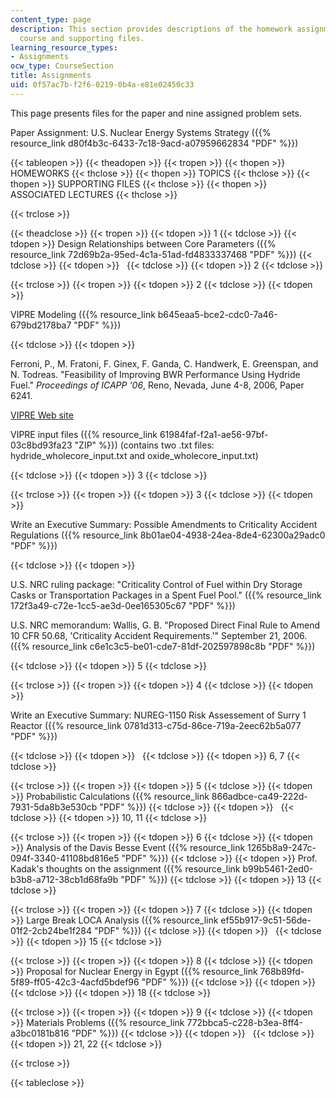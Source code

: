 ```yaml
---
content_type: page
description: This section provides descriptions of the homework assignments for the
  course and supporting files.
learning_resource_types:
- Assignments
ocw_type: CourseSection
title: Assignments
uid: 0f57ac7b-f2f6-0219-0b4a-e81e02450c33
---
```


This page presents files for the paper and nine assigned problem sets.

Paper Assignment: U.S. Nuclear Energy Systems Strategy ({{% resource_link d80f4b3c-6433-7c18-9acd-a07959662834 "PDF" %}})

{{< tableopen >}}
{{< theadopen >}}
{{< tropen >}}
{{< thopen >}}
HOMEWORKS
{{< thclose >}}
{{< thopen >}}
TOPICS
{{< thclose >}}
{{< thopen >}}
SUPPORTING FILES
{{< thclose >}}
{{< thopen >}}
ASSOCIATED LECTURES
{{< thclose >}}

{{< trclose >}}

{{< theadclose >}}
{{< tropen >}}
{{< tdopen >}}
1
{{< tdclose >}}
{{< tdopen >}}
Design Relationships between Core Parameters ({{% resource_link 72d69b2a-95ed-4c1a-51ad-fd4833337468 "PDF" %}})
{{< tdclose >}}
{{< tdopen >}}
 
{{< tdclose >}}
{{< tdopen >}}
2
{{< tdclose >}}

{{< trclose >}}
{{< tropen >}}
{{< tdopen >}}
2
{{< tdclose >}}
{{< tdopen >}}


VIPRE Modeling ({{% resource_link b645eaa5-bce2-cdc0-7a46-679bd2178ba7 "PDF" %}})


{{< tdclose >}}
{{< tdopen >}}


Ferroni, P., M. Fratoni, F. Ginex, F. Ganda, C. Handwerk, E. Greenspan, and N. Todreas. "Feasibility of Improving BWR Performance Using Hydride Fuel." _Proceedings of ICAPP '06_, Reno, Nevada, June 4-8, 2006, Paper 6241.

[VIPRE Web site](http://www.csai.com/vipre/index.html)

VIPRE input files ({{% resource_link 61984faf-f2a1-ae56-97bf-03c8bd93fa23 "ZIP" %}}) (contains two .txt files: hydride\_wholecore\_input.txt and oxide\_wholecore\_input.txt)


{{< tdclose >}}
{{< tdopen >}}
3
{{< tdclose >}}

{{< trclose >}}
{{< tropen >}}
{{< tdopen >}}
3
{{< tdclose >}}
{{< tdopen >}}


Write an Executive Summary: Possible Amendments to Criticality Accident Regulations ({{% resource_link 8b01ae04-4938-24ea-8de4-62300a29adc0 "PDF" %}})


{{< tdclose >}}
{{< tdopen >}}


U.S. NRC ruling package: "Criticality Control of Fuel within Dry Storage Casks or Transportation Packages in a Spent Fuel Pool." ({{% resource_link 172f3a49-c72e-1cc5-ae3d-0ee165305c67 "PDF" %}})

U.S. NRC memorandum: Wallis, G. B. "Proposed Direct Final Rule to Amend 10 CFR 50.68, 'Criticality Accident Requirements.'" September 21, 2006. ({{% resource_link c6e1c3c5-be01-cde7-81df-202597898c8b "PDF" %}})


{{< tdclose >}}
{{< tdopen >}}
5
{{< tdclose >}}

{{< trclose >}}
{{< tropen >}}
{{< tdopen >}}
4
{{< tdclose >}}
{{< tdopen >}}


Write an Executive Summary: NUREG-1150 Risk Assessement of Surry 1 Reactor ({{% resource_link 0781d313-c75d-86ce-719a-2eec62b5a077 "PDF" %}})


{{< tdclose >}}
{{< tdopen >}}
 
{{< tdclose >}}
{{< tdopen >}}
6, 7
{{< tdclose >}}

{{< trclose >}}
{{< tropen >}}
{{< tdopen >}}
5
{{< tdclose >}}
{{< tdopen >}}
Probabilistic Calculations ({{% resource_link 866adbce-ca49-222d-7931-5da8b3e530cb "PDF" %}})
{{< tdclose >}}
{{< tdopen >}}
 
{{< tdclose >}}
{{< tdopen >}}
10, 11
{{< tdclose >}}

{{< trclose >}}
{{< tropen >}}
{{< tdopen >}}
6
{{< tdclose >}}
{{< tdopen >}}
Analysis of the Davis Besse Event ({{% resource_link 1265b8a9-247c-094f-3340-41108bd816e5 "PDF" %}})
{{< tdclose >}}
{{< tdopen >}}
Prof. Kadak's thoughts on the assignment ({{% resource_link b99b5461-2ed0-b3b8-a712-38cb1d68fa9b "PDF" %}})
{{< tdclose >}}
{{< tdopen >}}
13
{{< tdclose >}}

{{< trclose >}}
{{< tropen >}}
{{< tdopen >}}
7
{{< tdclose >}}
{{< tdopen >}}
Large Break LOCA Analysis ({{% resource_link ef55b917-9c51-56de-01f2-2cb24be1f284 "PDF" %}})
{{< tdclose >}}
{{< tdopen >}}
 
{{< tdclose >}}
{{< tdopen >}}
15
{{< tdclose >}}

{{< trclose >}}
{{< tropen >}}
{{< tdopen >}}
8
{{< tdclose >}}
{{< tdopen >}}
Proposal for Nuclear Energy in Egypt ({{% resource_link 768b89fd-5f89-ff05-42c3-4acfd5bdef96 "PDF" %}})
{{< tdclose >}}
{{< tdopen >}}
 
{{< tdclose >}}
{{< tdopen >}}
18
{{< tdclose >}}

{{< trclose >}}
{{< tropen >}}
{{< tdopen >}}
9
{{< tdclose >}}
{{< tdopen >}}
Materials Problems ({{% resource_link 772bbca5-c228-b3ea-8ff4-a3bc0181b816 "PDF" %}})
{{< tdclose >}}
{{< tdopen >}}
 
{{< tdclose >}}
{{< tdopen >}}
21, 22
{{< tdclose >}}

{{< trclose >}}

{{< tableclose >}}